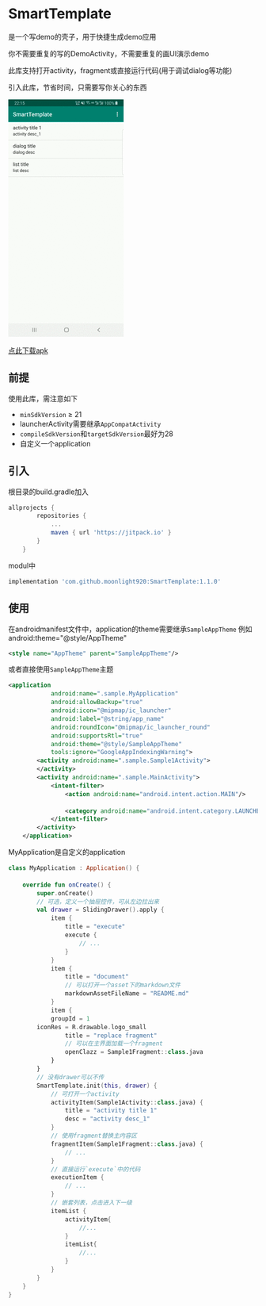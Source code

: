 # SmartTemplate
是一个写demo的壳子，用于快捷生成demo应用

你不需要重复的写的DemoActivity，不需要重复的画UI演示demo

此库支持打开activity，fragment或直接运行代码(用于调试dialog等功能)

引入此库，节省时间，只需要写你关心的东西

![演示](https://raw.githubusercontent.com/moonlight920/SmartTemplate/b5cc7ff0634a4001da57bf1c330de32af982485f/album/samrt_template.gif)  

[点此下载apk](https://raw.githubusercontent.com/moonlight920/SmartTemplate/master/app-debug.apk)

## 前提
使用此库，需注意如下
* `minSdkVersion` ≥ 21
* launcherActivity需要继承`AppCompatActivity`
* `compileSdkVersion`和`targetSdkVersion`最好为28
* 自定义一个application

## 引入
根目录的build.gradle加入
```groovy
allprojects {
		repositories {
			...
			maven { url 'https://jitpack.io' }
		}
	}
```
modul中
```groovy
implementation 'com.github.moonlight920:SmartTemplate:1.1.0'
```

## 使用
在androidmanifest文件中，application的theme需要继承`SampleAppTheme`
例如android:theme="@style/AppTheme"
```xml
<style name="AppTheme" parent="SampleAppTheme"/>
```
或者直接使用`SampleAppTheme`主题
```xml
<application
            android:name=".sample.MyApplication"
            android:allowBackup="true"
            android:icon="@mipmap/ic_launcher"
            android:label="@string/app_name"
            android:roundIcon="@mipmap/ic_launcher_round"
            android:supportsRtl="true"
            android:theme="@style/SampleAppTheme"
            tools:ignore="GoogleAppIndexingWarning">
        <activity android:name=".sample.Sample1Activity">
        </activity>
        <activity android:name=".sample.MainActivity">
            <intent-filter>
                <action android:name="android.intent.action.MAIN"/>

                <category android:name="android.intent.category.LAUNCHER"/>
            </intent-filter>
        </activity>
    </application>
```
MyApplication是自定义的application
```kotlin
class MyApplication : Application() {

    override fun onCreate() {
        super.onCreate()
        // 可选，定义一个抽屉控件，可从左边拉出来
        val drawer = SlidingDrawer().apply {
            item {
                title = "execute"
                execute {
                    // ...
                }
            }
            item {
                title = "document"
                // 可以打开一个asset下的markdown文件                
                markdownAssetFileName = "README.md"
            }
            item {
	    	groupId = 1
		iconRes = R.drawable.logo_small
                title = "replace fragment"
                // 可以在主界面加载一个fragment
                openClazz = Sample1Fragment::class.java
            }
        }
        // 没有drawer可以不传
        SmartTemplate.init(this, drawer) {
            // 可打开一个activity
            activityItem(Sample1Activity::class.java) {
                title = "activity title 1"
                desc = "activity desc_1"
            }
            // 使用fragment替换主内容区
            fragmentItem(Sample1Fragment::class.java) {
                // ...
            }
            // 直接运行`execute`中的代码
            executionItem {
                // ...
            }
            // 嵌套列表，点击进入下一级
            itemList {
                activityItem{
                    //...
                }
                itemList{
                    //...
                }
            }
        }
    }
}
```

